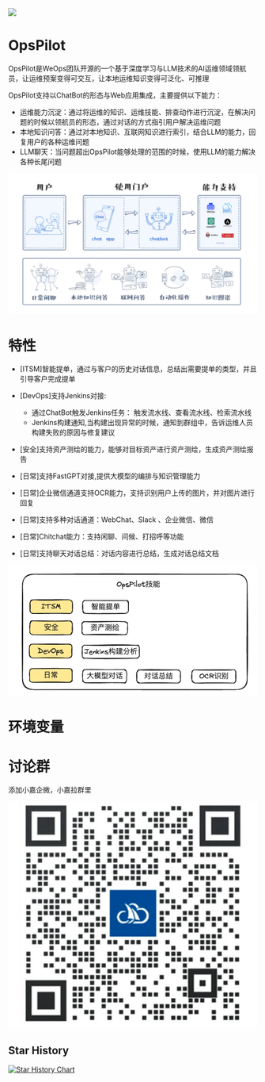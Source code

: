 <img src="https://wedoc.canway.net/imgs/img/嘉为蓝鲸.jpg" >

# OpsPilot

OpsPilot是WeOps团队开源的一个基于深度学习与LLM技术的AI运维领域领航员，让运维预案变得可交互，让本地运维知识变得可泛化、可推理

OpsPilot支持以ChatBot的形态与Web应用集成，主要提供以下能力：

* 运维能力沉淀：通过将运维的知识、运维技能、排查动作进行沉淀，在解决问题的时候以领航员的形态，通过对话的方式指引用户解决运维问题
* 本地知识问答：通过对本地知识、互联网知识进行索引，结合LLM的能力，回复用户的各种运维问题
* LLM聊天：当问题超出OpsPilot能够处理的范围的时候，使用LLM的能力解决各种长尾问题

<img src="./docs/images/chatbot.png" >

# 特性

* [ITSM]智能提单，通过与客户的历史对话信息，总结出需要提单的类型，并且引导客户完成提单
* [DevOps]支持Jenkins对接:
    * 通过ChatBot触发Jenkins任务： 触发流水线、查看流水线、检索流水线
    * Jenkins构建通知,当构建出现异常的时候，通知到群组中，告诉运维人员构建失败的原因与修复建议
* [安全]支持资产测绘的能力，能够对目标资产进行资产测绘，生成资产测绘报告
* [日常]支持FastGPT对接,提供大模型的编排与知识管理能力
* [日常]企业微信通道支持OCR能力，支持识别用户上传的图片，并对图片进行回复
* [日常]支持多种对话通道：WebChat、Slack 、企业微信、微信

* [日常]Chitchat能力：支持闲聊、问候、打招呼等功能
* [日常]支持聊天对话总结：对话内容进行总结，生成对话总结文档

<img src="./docs/images/skills.png" >

# 环境变量

# 讨论群

添加小嘉企微，小嘉拉群里

<img src="./docs/images/wx.jpg" >

## Star History

[![Star History Chart](https://api.star-history.com/svg?repos=WeOps-Lab/OpsPilot&type=Date)](https://star-history.com/#WeOps-Lab/OpsPilot&Date)